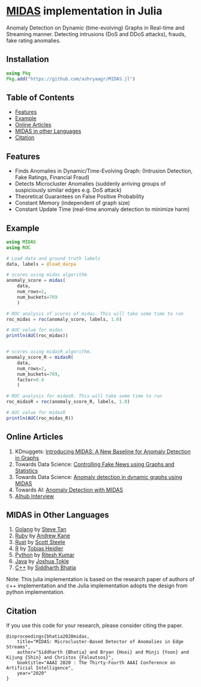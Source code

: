 # [MIDAS](https://github.com/bhatiasiddharth/MIDAS) implementation in Julia

Anomaly Detection on Dynamic (time-evolving) Graphs in Real-time and Streaming manner.
Detecting intrusions (DoS and DDoS attacks), frauds, fake rating anomalies.

## Installation
```julia
using Pkg
Pkg.add("https://github.com/ashryaagr/MIDAS.jl")
```

## Table of Contents

- [Features](#features)
- [Example](#Example)
- [Online Articles](#online-articles)
- [MIDAS in other Languages](#midas-in-other-languages)
- [Citation](#citation)

## Features

- Finds Anomalies in Dynamic/Time-Evolving Graph: (Intrusion Detection, Fake Ratings, Financial Fraud)
- Detects Microcluster Anomalies (suddenly arriving groups of suspiciously similar edges e.g. DoS attack)
- Theoretical Guarantees on False Positive Probability
- Constant Memory (independent of graph size)
- Constant Update Time (real-time anomaly detection to minimize harm)

## Example
```julia
using MIDAS
using ROC

# Load data and ground truth labels
data, labels = @load_darpa

# scores using midas algorithm
anomaly_score = midas(
    data,
    num_rows=2,
    num_buckets=769
    )

# ROC analysis of scores of midas. This will take some time to run
roc_midas = roc(anomaly_score, labels, 1.0)

# AUC value for midas
println(AUC(roc_midas))


# scores using midasR algorithm.
anomaly_score_R = midasR(
    data,
    num_rows=2,
    num_buckets=769,
    factor=0.4
    )

# ROC analysis for midasR. This will take some time to run
roc_midasR = roc(anomaly_score_R, labels, 1.0)

# AUC value for midasR
println(AUC(roc_midas_R))
```

## Online Articles

1. KDnuggets: [Introducing MIDAS: A New Baseline for Anomaly Detection in Graphs](https://www.kdnuggets.com/2020/04/midas-new-baseline-anomaly-detection-graphs.html)
2. Towards Data Science: [Controlling Fake News using Graphs and Statistics](https://towardsdatascience.com/controlling-fake-news-using-graphs-and-statistics-31ed116a986f)
2. Towards Data Science: [Anomaly detection in dynamic graphs using MIDAS](https://towardsdatascience.com/anomaly-detection-in-dynamic-graphs-using-midas-e4f8d0b1db45)
4. Towards AI: [Anomaly Detection with MIDAS](https://medium.com/towards-artificial-intelligence/anomaly-detection-with-midas-2735a2e6dce8)
5. [AIhub Interview](https://aihub.org/2020/05/01/interview-with-siddharth-bhatia-a-new-approach-for-anomaly-detection/)

## MIDAS in Other Languages

1. [Golang](https://github.com/steve0hh/midas) by [Steve Tan](https://github.com/steve0hh)
2. [Ruby](https://github.com/ankane/midas) by [Andrew Kane](https://github.com/ankane)
3. [Rust](https://github.com/scooter-dangle/midas_rs) by [Scott Steele](https://github.com/scooter-dangle)
4. [R](https://github.com/pteridin/MIDASwrappeR) by [Tobias Heidler](https://github.com/pteridin)
5. [Python](https://github.com/ritesh99rakesh/pyMIDAS) by [Ritesh Kumar](https://github.com/ritesh99rakesh)
6. [Java](https://github.com/jotok/MIDAS-Java) by [Joshua Tokle](https://github.com/jotok)
7. [C++](https://github.com/bhatiasiddharth/MIDAS) by [Siddharth Bhatia](https://github.com/bhatiasiddharth)

Note: This julia implementation is based on the research paper of authors of c++ implementation and the Julia implementation adopts the design from python implementation.

## Citation

If you use this code for your research, please consider citing the paper.
```
@inproceedings{bhatia2020midas,
    title="MIDAS: Microcluster-Based Detector of Anomalies in Edge Streams",
    author="Siddharth {Bhatia} and Bryan {Hooi} and Minji {Yoon} and Kijung {Shin} and Christos {Faloutsos}",
    booktitle="AAAI 2020 : The Thirty-Fourth AAAI Conference on Artificial Intelligence",
    year="2020"
}
```
